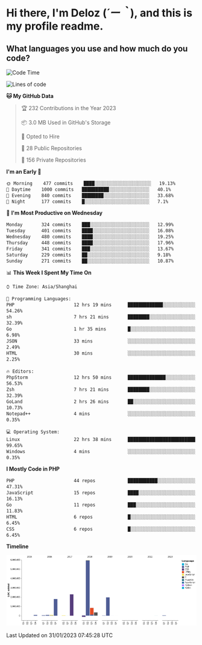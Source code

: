 # **Hi there, I'm Deloz (*´ー｀*), and this is my profile readme.**
<!--  [![Profile views](https://gpvc.arturio.dev/dank-del)](https://github.com/dank-del) -->
## **What languages you use and how much do you code?**

<!--START_SECTION:waka-->
![Code Time](http://img.shields.io/badge/Code%20Time-751%20hrs%2028%20mins-blue)

![Lines of code](https://img.shields.io/badge/From%20Hello%20World%20I%27ve%20Written-13%20Million%20lines%20of%20code-blue)

**🐱 My GitHub Data** 

> 🏆 232 Contributions in the Year 2023
 > 
> 📦 3.0 MB Used in GitHub's Storage 
 > 
> 💼 Opted to Hire
 > 
> 📜 28 Public Repositories 
 > 
> 🔑 156 Private Repositories  
 > 
**I'm an Early 🐤** 

```text
🌞 Morning    477 commits    ████░░░░░░░░░░░░░░░░░░░░░   19.13% 
🌆 Daytime    1000 commits   ██████████░░░░░░░░░░░░░░░   40.1% 
🌃 Evening    840 commits    ████████░░░░░░░░░░░░░░░░░   33.68% 
🌙 Night      177 commits    █░░░░░░░░░░░░░░░░░░░░░░░░   7.1%

```
📅 **I'm Most Productive on Wednesday** 

```text
Monday       324 commits    ███░░░░░░░░░░░░░░░░░░░░░░   12.99% 
Tuesday      401 commits    ████░░░░░░░░░░░░░░░░░░░░░   16.08% 
Wednesday    480 commits    ████░░░░░░░░░░░░░░░░░░░░░   19.25% 
Thursday     448 commits    ████░░░░░░░░░░░░░░░░░░░░░   17.96% 
Friday       341 commits    ███░░░░░░░░░░░░░░░░░░░░░░   13.67% 
Saturday     229 commits    ██░░░░░░░░░░░░░░░░░░░░░░░   9.18% 
Sunday       271 commits    ██░░░░░░░░░░░░░░░░░░░░░░░   10.87%

```


📊 **This Week I Spent My Time On** 

```text
⌚︎ Time Zone: Asia/Shanghai

💬 Programming Languages: 
PHP                      12 hrs 19 mins      █████████████░░░░░░░░░░░░   54.26% 
sh                       7 hrs 21 mins       ████████░░░░░░░░░░░░░░░░░   32.39% 
Go                       1 hr 35 mins        █░░░░░░░░░░░░░░░░░░░░░░░░   6.98% 
JSON                     33 mins             ░░░░░░░░░░░░░░░░░░░░░░░░░   2.49% 
HTML                     30 mins             ░░░░░░░░░░░░░░░░░░░░░░░░░   2.25%

🔥 Editors: 
PhpStorm                 12 hrs 50 mins      ██████████████░░░░░░░░░░░   56.53% 
Zsh                      7 hrs 21 mins       ████████░░░░░░░░░░░░░░░░░   32.39% 
GoLand                   2 hrs 26 mins       ██░░░░░░░░░░░░░░░░░░░░░░░   10.73% 
Notepad++                4 mins              ░░░░░░░░░░░░░░░░░░░░░░░░░   0.35%

💻 Operating System: 
Linux                    22 hrs 38 mins      █████████████████████████   99.65% 
Windows                  4 mins              ░░░░░░░░░░░░░░░░░░░░░░░░░   0.35%

```

**I Mostly Code in PHP** 

```text
PHP                      44 repos            ███████████░░░░░░░░░░░░░░   47.31% 
JavaScript               15 repos            ████░░░░░░░░░░░░░░░░░░░░░   16.13% 
Go                       11 repos            ███░░░░░░░░░░░░░░░░░░░░░░   11.83% 
HTML                     6 repos             █░░░░░░░░░░░░░░░░░░░░░░░░   6.45% 
CSS                      6 repos             █░░░░░░░░░░░░░░░░░░░░░░░░   6.45%

```


**Timeline**

![Chart not found](https://raw.githubusercontent.com/deloz/deloz/main/charts/bar_graph.png) 


 Last Updated on 31/01/2023 07:45:28 UTC
<!--END_SECTION:waka-->
